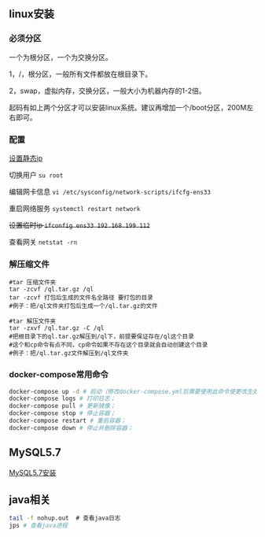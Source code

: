 ## linux安装
### 必须分区
一个为根分区，一个为交换分区。

1，/，根分区，一般所有文件都放在根目录下。

2，swap，虚拟内存，交换分区，一般大小为机器内存的1-2倍。

起码有如上两个分区才可以安装linux系统。建议再增加一个/boot分区，200M左右即可。

### 配置

[设置静态ip](https://blog.csdn.net/zhaoyoulin2016/article/details/80441353)

切换用户 `su root`

编辑网卡信息 `vi /etc/sysconfig/network-scripts/ifcfg-ens33`

重启网络服务 `systemctl restart network`

~~设置临时ip `ifconfig ens33 192.168.199.112`~~

查看网关   `netstat -rn`



### 解压缩文件

```shell
#tar 压缩文件夹
tar -zcvf /ql.tar.gz /ql
tar -zcvf 打包后生成的文件名全路径 要打包的目录 
#例子：把/ql文件夹打包后生成一个/ql.tar.gz的文件

#tar 解压文件夹
tar -zxvf /ql.tar.gz -C /ql
#把根目录下的ql.tar.gz解压到/ql下，前提要保证存在/ql这个目录 
#这个和cp命令有点不同，cp命令如果不存在这个目录就会自动创建这个目录
#例子：把/ql.tar.gz文件解压到/ql文件夹
```

### docker-compose常用命令
```sh
docker-compose up -d # 启动（修改docker-compose.yml后需要使用此命令使更改生效）
docker-compose logs # 打印日志；
docker-compose pull # 更新镜像；
docker-compose stop # 停止容器；
docker-compose restart # 重启容器；
docker-compose down # 停止并删除容器；
```

## MySQL5.7
[MySQL5.7安装](https://blog.csdn.net/WYA1993/article/details//88890883)

## java相关
```sh
tail -f nohup.out  # 查看java日志
jps # 查看java进程
```





  









